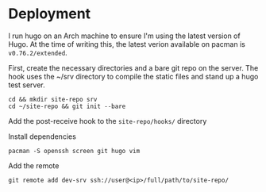 # Deployment

I run hugo on an Arch machine to ensure I'm using the latest version of Hugo.
At the time of writing this, the latest verion available on pacman is
`v0.76.2/extended`.

First, create the necessary directories and a bare git repo on the server. The
hook uses the ~/srv directory to compile the static files and stand up a hugo
test server.

```
cd && mkdir site-repo srv
cd ~/site-repo && git init --bare
```

Add the post-receive hook to the `site-repo/hooks/` directory

Install dependencies

```
pacman -S openssh screen git hugo vim
```

Add the remote

```
git remote add dev-srv ssh://user@<ip>/full/path/to/site-repo/
```

